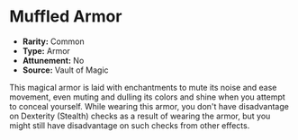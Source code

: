 # Muffled Armor

- **Rarity:** Common
- **Type:** Armor
- **Attunement:** No
- **Source:** Vault of Magic

This magical armor is laid with enchantments to mute its noise and ease movement, even muting and dulling its colors and shine when you attempt to conceal yourself. While wearing this armor, you don't have disadvantage on Dexterity (Stealth) checks as a result of wearing the armor, but you might still have disadvantage on such checks from other effects.
